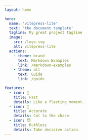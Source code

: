 ```yaml
---
layout: home

hero:
  name: 'vitepress-lite'
  text: 'the document template'
  tagline: My great project tagline
  image:
    src: /logo.svg
    alt: vitepress-lite
  actions:
    - theme: brand
      text: Markdown Examples
      link: /markdown-examples
    - theme: alt
      text: Guide
      link: /guide

features:
  - icon: 🚀
    title: Fast
    details: Like a fleeting moment.
  - icon: 🎯
    title: Accurate
    details: Cut to the chase.
  - icon: 😈
    title: Ruthless
    details: Take decisive action.
---
```


